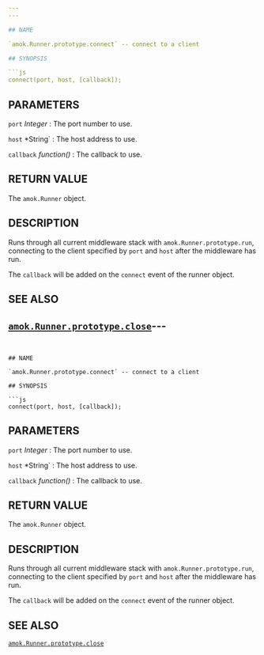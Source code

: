 ```yaml
---
---

## NAME

`amok.Runner.prototype.connect` -- connect to a client

## SYNOPSIS

```js
connect(port, host, [callback]);
```

## PARAMETERS
`port` *Integer*
:   The port number to use.

`host` *String`
:   The host address to use.

`callback` *function()*
:   The callback to use.

## RETURN VALUE

The `amok.Runner` object.

## DESCRIPTION

Runs through all current middleware stack with `amok.Runner.prototype.run`,
connecting to the client specified by `port` and `host` after the middleware has run.

The `callback` will be added on the `connect` event of the runner object.

## SEE ALSO

[`amok.Runner.prototype.close`](amok.Runner.prototype.close.3.md)---
---
```


## NAME

`amok.Runner.prototype.connect` -- connect to a client

## SYNOPSIS

```js
connect(port, host, [callback]);
```

## PARAMETERS
`port` *Integer*
:   The port number to use.

`host` *String`
:   The host address to use.

`callback` *function()*
:   The callback to use.

## RETURN VALUE

The `amok.Runner` object.

## DESCRIPTION

Runs through all current middleware stack with `amok.Runner.prototype.run`,
connecting to the client specified by `port` and `host` after the middleware has run.

The `callback` will be added on the `connect` event of the runner object.

## SEE ALSO

[`amok.Runner.prototype.close`](amok.Runner.prototype.close.3.md)